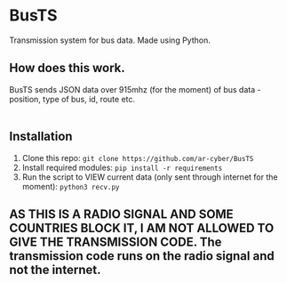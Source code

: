 # BusTS
Transmission system for bus data. Made using Python. <br>

## How does this work.
BusTS sends JSON data over 915mhz (for the moment) of bus data - position, type of bus, id, route etc. <br><br>

## Installation
1. Clone this repo: ```git clone https://github.com/ar-cyber/BusTS```
2. Install required modules: ```pip install -r requirements```
3. Run the script to VIEW current data (only sent through internet for the moment): ```python3 recv.py```

## AS THIS IS A RADIO SIGNAL AND SOME COUNTRIES BLOCK IT, I AM NOT ALLOWED TO GIVE THE TRANSMISSION CODE. The transmission code runs on the radio signal and not the internet.
